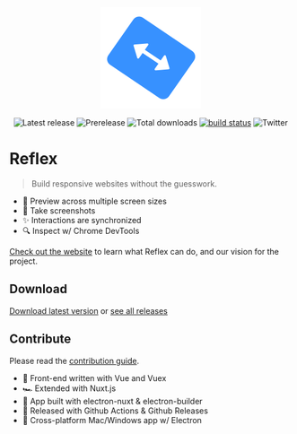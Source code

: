 <div align="center">
   <img src="./icon.svg" alt="Reflex icon" />
   <p>
      <img src="https://img.shields.io/github/v/release/reflex-app/reflex?label=Latest" alt="Latest release"/>
      <img src="https://img.shields.io/github/v/release/reflex-app/reflex?include_prereleases&label=Prerelease" alt="Prerelease"/>
      <img src="https://img.shields.io/github/downloads/reflex-app/reflex/total?label=Downloads" alt="Total downloads"/>
      <a href="https://github.com/reflex-app/reflex/actions"><img src="https://github.com/reflex-app/reflex/actions/workflows/build.yml/badge.svg?branch=dev" alt="build status" /></a>
      <img src="https://img.shields.io/twitter/follow/reflex_app?style=social" alt="Twitter"/>
      
   </p>
</div>

# Reflex

> Build responsive websites without the guesswork.

- 🙌 Preview across multiple screen sizes
- 📸 Take screenshots
- ✨ Interactions are synchronized
- 🔍 Inspect w/ Chrome DevTools

[Check out the website](https://reflexapp.nickwittwer.com/) to learn what Reflex can do, and our vision for the project.

## Download

[Download latest version](https://github.com/nwittwer/Reflex/releases/latest) or [see all releases](../../releases)

## Contribute

Please read the [contribution guide](../../tree/dev/.github/contributing.md).

- 💪 Front-end written with Vue and Vuex
- 🏎 Extended with Nuxt.js
- 🔨 App built with electron-nuxt & electron-builder
- 🚚 Released with Github Actions & Github Releases
- 🚀 Cross-platform Mac/Windows app w/ Electron

